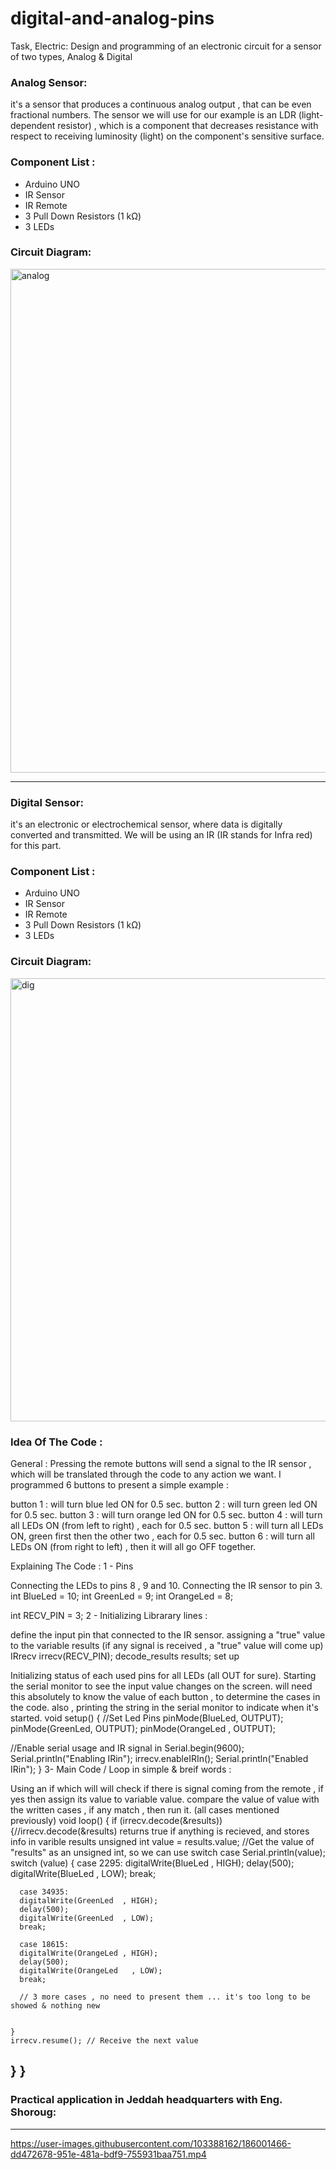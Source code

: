 # digital-and-analog-pins

 Task, Electric: Design and programming of an electronic circuit for a sensor of two types, Analog & Digital
 
 ### Analog Sensor:
 
 it's a sensor that produces a continuous analog output , that can be even fractional numbers. The sensor we will use for our example is an LDR (light-dependent resistor) , which is a component that decreases resistance with respect to receiving luminosity (light) on the component's sensitive surface.
 

### Component List :

* Arduino UNO
* IR Sensor
* IR Remote
* 3 Pull Down Resistors (1 kΩ)
* 3 LEDs

### Circuit Diagram:

<img width="806" alt="analog" src="https://user-images.githubusercontent.com/103388162/187053262-5661407a-0bda-4f2c-a259-dc8c56595af1.png">



--------------------------------------------------------------------------------------------------------------------------------------------------------------------

### Digital Sensor:

it's an electronic or electrochemical sensor, where data is digitally converted and transmitted. We will be using an IR (IR stands for Infra red) for this part.

### Component List :
* Arduino UNO
* IR Sensor
* IR Remote
* 3 Pull Down Resistors (1 kΩ)
* 3 LEDs
### Circuit Diagram:

<img width="709" alt="dig" src="https://user-images.githubusercontent.com/103388162/187053420-986afc7a-7762-4258-9494-9f6fb914abf9.png">

### Idea Of The Code :
General :
Pressing the remote buttons will send a signal to the IR sensor , which will be translated through the code to any action we want.
I programmed 6 buttons to present a simple example :

button 1 : will turn blue led ON for 0.5 sec.
button 2 : will turn green led ON for 0.5 sec.
button 3 : will turn orange led ON for 0.5 sec.
button 4 : will turn all LEDs ON (from left to right) , each for 0.5 sec.
button 5 : will turn all LEDs ON, green first then the other two , each for 0.5 sec.
button 6 : will turn all LEDs ON (from right to left) , then it will all go OFF together.

Explaining The Code :
1 - Pins

Connecting the LEDs to pins 8 , 9 and 10.
Connecting the IR sensor to pin 3.
int BlueLed = 10;
int GreenLed = 9;
int OrangeLed  = 8;

int RECV_PIN = 3;
2 - Initializing
Librarary lines :

define the input pin that connected to the IR sensor.
assigning a "true" value to the variable results (if any signal is received , a "true" value will come up)
IRrecv irrecv(RECV_PIN);
decode_results results;
set up

Initializing status of each used pins for all LEDs (all OUT for sure).
Starting the serial monitor to see the input value changes on the screen. will need this absolutely to know the value of each button , to determine the cases in the code.
also , printing the string in the serial monitor to indicate when it's started.
void setup()
{
  //Set Led Pins
  pinMode(BlueLed, OUTPUT);
  pinMode(GreenLed, OUTPUT);
  pinMode(OrangeLed   , OUTPUT);
  
  
  //Enable serial usage and IR signal in
  Serial.begin(9600);
  Serial.println("Enabling IRin");
  irrecv.enableIRIn(); 
  Serial.println("Enabled IRin");
}
3- Main Code / Loop in simple & breif words :

Using an if which will will check if there is signal coming from the remote , if yes then assign its value to variable value.
compare the value of value with the written cases , if any match , then run it. (all cases mentioned previously)
void loop()
{
  if (irrecv.decode(&results)) {//irrecv.decode(&results) returns true if anything is recieved, and stores info in varible results
    unsigned int value = results.value; //Get the value of "results" as an unsigned int, so we can use switch case
    Serial.println(value);
    switch (value) {
      case 2295: 
      digitalWrite(BlueLed , HIGH);
      delay(500);
      digitalWrite(BlueLed , LOW);
      break;   

      case 34935:
      digitalWrite(GreenLed  , HIGH);
      delay(500);
      digitalWrite(GreenLed  , LOW);
      break;
      
      case 18615:
      digitalWrite(OrangeLed , HIGH);
      delay(500);
      digitalWrite(OrangeLed   , LOW);
      break;
      
      // 3 more cases , no need to present them ... it's too long to be showed & nothing new
      
    
    }
    irrecv.resume(); // Receive the next value
  }
}
--------------------------------------------------------------------------------------------------------------------------------------------------------------

### Practical application in Jeddah headquarters with Eng. Shoroug:

---
https://user-images.githubusercontent.com/103388162/186001466-dd472678-951e-481a-bdf9-755931baa751.mp4



